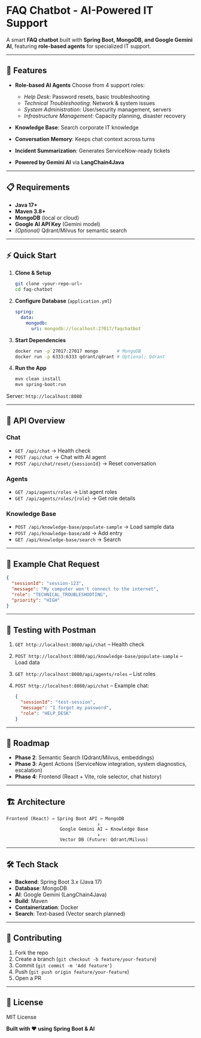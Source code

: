 # FAQ Chatbot - AI-Powered IT Support

A smart **FAQ chatbot** built with **Spring Boot, MongoDB, and Google Gemini AI**, featuring **role-based agents** for specialized IT support.

---

## 🚀 Features

* **Role-based AI Agents**
  Choose from 4 support roles:

  * *Help Desk*: Password resets, basic troubleshooting
  * *Technical Troubleshooting*: Network & system issues
  * *System Administration*: User/security management, servers
  * *Infrastructure Management*: Capacity planning, disaster recovery

* **Knowledge Base**: Search corporate IT knowledge

* **Conversation Memory**: Keeps chat context across turns

* **Incident Summarization**: Generates ServiceNow-ready tickets

* **Powered by Gemini AI** via **LangChain4Java**

---

## 📋 Requirements

* **Java 17+**
* **Maven 3.8+**
* **MongoDB** (local or cloud)
* **Google AI API Key** (Gemini model)
* *(Optional)* Qdrant/Milvus for semantic search

---

## ⚡ Quick Start

1. **Clone & Setup**

   ```bash
   git clone <your-repo-url>
   cd faq-chatbot
   ```

2. **Configure Database** (`application.yml`)

   ```yaml
   spring:
     data:
       mongodb:
         uri: mongodb://localhost:27017/faqchatbot
   ```

3. **Start Dependencies**

   ```bash
   docker run -p 27017:27017 mongo       # MongoDB
   docker run -p 6333:6333 qdrant/qdrant # Optional: Qdrant
   ```

4. **Run the App**

   ```bash
   mvn clean install
   mvn spring-boot:run
   ```

Server: `http://localhost:8080`

---

## 🔗 API Overview

### Chat

* `GET /api/chat` → Health check
* `POST /api/chat` → Chat with AI agent
* `POST /api/chat/reset/{sessionId}` → Reset conversation

### Agents

* `GET /api/agents/roles` → List agent roles
* `GET /api/agents/roles/{role}` → Get role details

### Knowledge Base

* `POST /api/knowledge-base/populate-sample` → Load sample data
* `POST /api/knowledge-base/add` → Add entry
* `GET /api/knowledge-base/search` → Search

---

## 💬 Example Chat Request

```json
{
  "sessionId": "session-123",
  "message": "My computer won't connect to the internet",
  "role": "TECHNICAL_TROUBLESHOOTING",
  "priority": "HIGH"
}
```

---

## 🧪 Testing with Postman

1. `GET http://localhost:8080/api/chat` – Health check
2. `POST http://localhost:8080/api/knowledge-base/populate-sample` – Load data
3. `GET http://localhost:8080/api/agents/roles` – List roles
4. `POST http://localhost:8080/api/chat` – Example chat:

   ```json
   {
     "sessionId": "test-session",
     "message": "I forgot my password",
     "role": "HELP_DESK"
   }
   ```

---

## 🔮 Roadmap

* **Phase 2**: Semantic Search (Qdrant/Milvus, embeddings)
* **Phase 3**: Agent Actions (ServiceNow integration, system diagnostics, escalation)
* **Phase 4**: Frontend (React + Vite, role selector, chat history)

---

## 🏗️ Architecture

```
Frontend (React) → Spring Boot API → MongoDB
                                  ↓
                    Google Gemini AI ← Knowledge Base
                                  ↓
                    Vector DB (Future: Qdrant/Milvus)
```

---

## 🛠️ Tech Stack

* **Backend**: Spring Boot 3.x (Java 17)
* **Database**: MongoDB
* **AI**: Google Gemini (LangChain4Java)
* **Build**: Maven
* **Containerization**: Docker
* **Search**: Text-based (Vector search planned)

---


## 🤝 Contributing

1. Fork the repo
2. Create a branch (`git checkout -b feature/your-feature`)
3. Commit (`git commit -m 'Add feature'`)
4. Push (`git push origin feature/your-feature`)
5. Open a PR

---

## 📄 License
MIT License

**Built with ❤️ using Spring Boot & AI**
